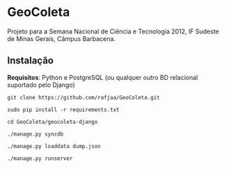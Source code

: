 GeoColeta
=========

Projeto para a Semana Nacional de Ciência e Tecnologia 2012, IF Sudeste de Minas Gerais, Câmpus Barbacena.


Instalação
----------

__Requisitos__: Python e PostgreSQL (ou qualquer outro BD relacional suportado pelo Django)

`git clone https://github.com/rafjaa/GeoColeta.git`

`sudo pip install -r requirements.txt`

`cd GeoColeta/geocoleta-django`

`./manage.py syncdb`

`./manage.py loaddata dump.json`

`./manage.py runserver`
